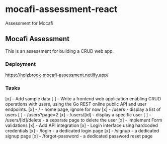 # mocafi-assessment-react

Assessment for Mocafi

## Mocafi Assessment

This is an assessment for building a CRUD web app.

### Deployment

https://holzbrook-mocafi-assessment.netlify.app/

### Tasks

[x] - Add sample data
[ ] - Write a frontend web application enabling CRUD operations with users, using the Go REST online public API and user endpoints.
[x] - / - home page, ignore for now
[x] - /users - display a list of users
[ ] - /users?page=2
[x] - /users/[id] - display a specific user
[ ] - /users/[id]/delete - a separate page to delete the user
[x] - Implement Form validations
[x] - Add API integration
[x] - Login interface using hardcoded credentials
[x] - /login - a dedicated login page
[x] - /signup - a dedicated signup page
[x] - /forgot-password - a dedicated password reset page
